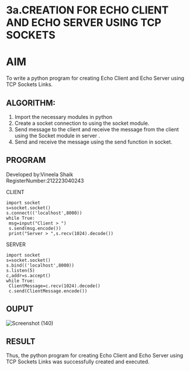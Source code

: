 # 3a.CREATION FOR ECHO CLIENT AND ECHO SERVER USING TCP SOCKETS
# AIM
To write a python program for creating Echo Client and Echo Server using TCP
Sockets Links.
## ALGORITHM:
1. Import the necessary modules in python
2. Create a socket connection to using the socket module.
3. Send message to the client and receive the message from the client using the Socket module in
 server .
4. Send and receive the message using the send function in socket.
## PROGRAM
Developed by:Vineela Shaik<br>
RegisterNumber:212223040243

CLIENT
```
import socket
s=socket.socket()
s.connect(('localhost',8000))
while True:
 msg=input("Client > ")
 s.send(msg.encode())
 print("Server > ",s.recv(1024).decode())
```
SERVER
```
import socket
s=socket.socket()
s.bind(('localhost',8000))
s.listen(5)
c,addr=s.accept()
while True:
 ClientMessage=c.recv(1024).decode()
 c.send(ClientMessage.encode())
```
## OUPUT
![Screenshot (140)](https://github.com/K-Shanmugaraj/3a.Sockets_Creation_for_Echo_Client_and_Echo_Server/assets/144870425/a51d26eb-9f73-42a5-b805-62bbb7a2fda6)

## RESULT
Thus, the python program for creating Echo Client and Echo Server using TCP Sockets Links 
was successfully created and executed.
